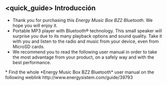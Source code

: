 ## <quick_guide> Introducción

* Thank you for purchasing this *Energy Music Box BZ2 Bluetooth*. We hope you will enjoy it.
* Portable MP3 player with Bluetooth® technology. This small speaker will surprise you due to its many playback options and sound quality. Take it with you and listen to the radio and music from your device, even from MicroSD cards.
* We recommend you to read the following user manual in order to take the most advantage from your product, on a safely way and with the best performance.
<unique>
* Find the whole *Energy Music Box BZ2 Bluetooth* user manual on the following weblink  http://www.energysistem.com/guide/39793 </unique> </quick_guide>

